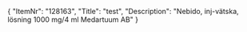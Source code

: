 {
  "ItemNr": "128163",
  "Title": "test",
  "Description": "Nebido, inj-vätska, lösning 1000 mg/4 ml Medartuum AB"
}